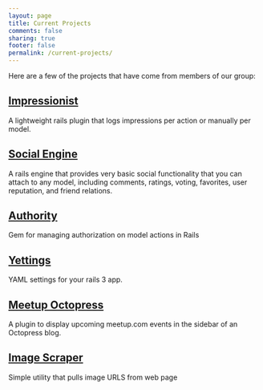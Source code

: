 ```yaml
---
layout: page
title: Current Projects
comments: false
sharing: true
footer: false
permalink: /current-projects/
---
```


Here are a few of the projects that have come from members of our group:

## [Impressionist](https://rubygems.org/gems/impressionist)

A lightweight rails plugin that logs impressions per action or manually per model.

## [Social Engine](https://rubygems.org/gems/social_engine)

A rails engine that provides very basic social functionality that you can attach to any model, including comments, ratings, voting, favorites, user reputation, and friend relations.

## [Authority](https://rubygems.org/gems/authority)

Gem for managing authorization on model actions in Rails

## [Yettings](https://rubygems.org/gems/yettings)

YAML settings for your rails 3 app.

## [Meetup Octopress](https://github.com/invalidusrname/meetup-octopress)

A plugin to display upcoming meetup.com events in the sidebar of an Octopress blog.

## [Image Scraper](https://rubygems.org/gems/image_scraper)

Simple utility that pulls image URLS from web page
